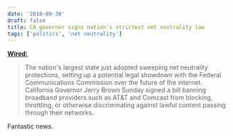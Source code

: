 ```yaml
---
date: '2018-09-30'
draft: false
title: CA governor signs nation's strictest net neutrality law
tags: ['politics', 'net neutrality']
---
```


**[Wired:](https://www.wired.com/story/california-governor-signs-nations-toughest-net-neutrality-law/)**

> The nation's largest state just adopted sweeping net neutrality protections, setting up a potential legal showdown with the Federal Communications Commission over the future of the internet. California Governor Jerry Brown Sunday signed a bill banning broadband providers such as AT&T and Comcast from blocking, throttling, or otherwise discriminating against lawful content passing through their networks.

Fantastic news.<!-- excerpt -->
